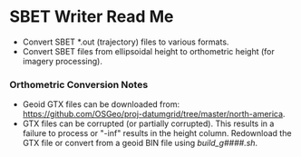 # SBET Writer Read Me
- Convert SBET *.out (trajectory) files to various formats.
- Convert SBET files from ellipsoidal height to orthometric height (for imagery processing).

### Orthometric Conversion Notes
- Geoid GTX files can be downloaded from: https://github.com/OSGeo/proj-datumgrid/tree/master/north-america.
- GTX files can be corrupted (or partially corrupted). This results in a failure to process or "-inf" results in the height column. Redownload the GTX file or convert from a geoid BIN file using *build_g####.sh*.
